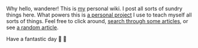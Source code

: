 Why hello, wanderer! This is [my](https://nikhil.io) personal wiki. I post all sorts of sundry things here. What powers this is [a personal project](https://github.com/afreeorange/bock) I use to teach myself all sorts of things. Feel free to click around, [search through some articles](/archive), or see [a random article](/random).

Have a fantastic day 🤗 🐙
